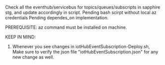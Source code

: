 Check all the eventhub/servicebus for topics/queues/subscripts in sapphire stg, and update accordingly in script.
Pending bash scirpt without local az credentials
Pending dependes_on implementation.


PREREQUISITE:
az command must be installed on machine.

KEEP IN MIND:
1. Whenever you see changes in iotHubEventSubscription-Deploy.sh, Make sure to verify the json file "iotHubEventSubscription.json" for any new change as well.
